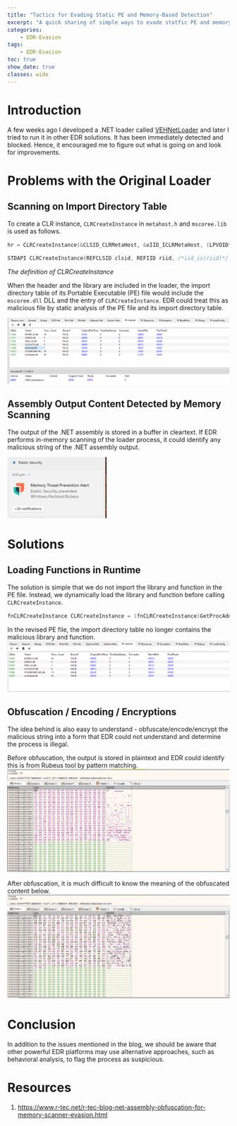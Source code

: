 ```yaml
---
title: "Tactics for Evading Static PE and Memory-Based Detection"
excerpt: "A quick sharing of simple ways to evade statfic PE and memory scanning."
categories:
    - EDR-Evasion
tags:
    - EDR-Evasion
toc: true
show_date: true
classes: wide
---
```


# Introduction
A few weeks ago I developed a .NET loader called [VEHNetLoader](https://github.com/patrickt2017/VEHNetLoader) and later I tried to run it in other EDR solutions. It has been immediately detected and blocked. Hence, it encouraged me to figure out what is going on and look for improvements.

# Problems with the Original Loader
## Scanning on Import Directory Table
To create a CLR instance, `CLRCreateInstance` in `metahost.h` and `mscoree.lib` is used as follows.
```c
hr = CLRCreateInstance(&CLSID_CLRMetaHost, &xIID_ICLRMetaHost, (LPVOID*)&pMetaHost);
```

```c
STDAPI CLRCreateInstance(REFCLSID clsid, REFIID riid, /*iid_is(riid)*/ LPVOID *ppInterface);
```
_The definition of CLRCreateInstance_

When the header and the library are included in the loader, the import directory table of its Portable Executable (PE) file would include the `mscoree.dll` DLL and the entry of `CLRCreateInstance`. EDR could treat this as malicious file by static analysis of the PE file and its import directory table.

![](/assets/images/2025-07-20/2025-07-20-Evading-EDR-PE.png)

## Assembly Output Content Detected by Memory Scanning
The output of the .NET assembly is stored in a buffer in cleartext. If EDR performs in-memory scanning of the loader process, it could identify any malicious string of the .NET assembly output.

![](/assets/images/2025-07-20/2025-07-20-Evading-EDR-Memory-Scanning.png)

# Solutions
## Loading Functions in Runtime

The solution is simple that we do not import the library and function in the PE file. Instead, we dynamically load the library and function before calling `CLRCreateInstance`.

```c
fnCLRCreateInstance CLRCreateInstance = (fnCLRCreateInstance)GetProcAddress(LoadLibraryW(L"mscoree.dll"), "CLRCreateInstance");
```

In the revised PE file, the import directory table no longer contains the malicious library and function.
![](/assets/images/2025-07-20/2025-07-20-Evading-EDR-PE-2.png)

## Obfuscation / Encoding / Encryptions

The idea behind is also easy to understand - obfuscate/encode/encrypt the malicious string into a form that EDR could not understand and determine the process is illegal.

Before obfuscation, the output is stored in plaintext and EDR could identify this is from Rubeus tool by pattern matching.
![](/assets/images/2025-07-20/2025-07-20-Evading-EDR-Memory-Scanning-2.png)

After obfuscation, it is much difficult to know the meaning of the obfuscated content below.
![](/assets/images/2025-07-20/2025-07-20-Evading-EDR-Memory-Scanning-3.png)

# Conclusion

In addition to the issues mentioned in the blog, we should be aware that other powerful EDR platforms may use alternative approaches, such as behavioral analysis, to flag the process as suspicious.

# Resources
1. https://www.r-tec.net/r-tec-blog-net-assembly-obfuscation-for-memory-scanner-evasion.html
